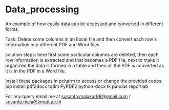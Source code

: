 # Data_processing
An example of how easily data can be accessed and converted in different forms.

Task: Delete some columns in an Excel file and then convert each row's information into different PDF and Word files.

solution steps: here first some particular columns are deleted, then each row information is extracted and that becomes a PDF file, next to make it organized the data is formed in a table and then all the PDF is converted as it is in the PDF in a Word file. 

Install these packages in pcharm to access or change the provided codes.
pip install pdf2docx tqdm PyPDF2 python-docx tk pandas reportlab

For any query email me at susanta.malakar98@gmail.com / susanta.mala@kmutt.ac.th
